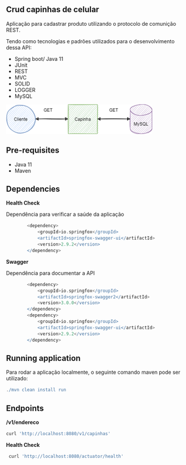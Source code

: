 ## Crud capinhas de celular

Aplicação para cadastrar produto utilizando o protocolo de comunição REST.

Tendo como tecnologias e padrões utilizados para o desenvolvimento dessa API:

- Spring boot/ Java 11
- JUnit
- REST
- MVC
- SOLID
- LOGGER  
- MySQL

![](img/fluxo_da_aplicacao.png)

## Pre-requisites

- Java 11
- Maven


## Dependencies


**Health Check**

Dependência para verificar a saúde da aplicação
```gradle
		<dependency>
			<groupId>io.springfox</groupId>
			<artifactId>springfox-swagger-ui</artifactId>
			<version>2.9.2</version>
		</dependency>
```
**Swagger**

Dependência para documentar a API

```gradle
        <dependency>
			<groupId>io.springfox</groupId>
			<artifactId>springfox-swagger2</artifactId>
			<version>3.0.0</version>
		</dependency>
		<dependency>
			<groupId>io.springfox</groupId>
			<artifactId>springfox-swagger-ui</artifactId>
			<version>2.9.2</version>
		</dependency>
```

## Running application

Para rodar a aplicação localmente, o seguinte comando maven pode ser utilizado:

```gradle
./mvn clean install run
```

## Endpoints

**/v1/endereco**

```gradle
curl 'http://localhost:8080/v1/capinhas'
```

**Health Check**


````gradle
 curl 'http://localhost:8080/actuator/health'  
 
````

